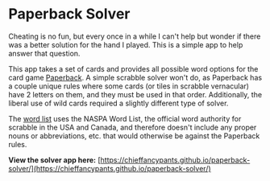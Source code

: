 # Paperback Solver
Cheating is no fun, but every once in a while I can't help but wonder if there was a better solution for the hand I played. This is a simple app to help answer that question.

This app takes a set of cards and provides all possible word options for the card game [Paperback](https://boardgamegeek.com/boardgame/141572/paperback). A simple scrabble solver won't do, as Paperback has a couple unique rules where some cards (or tiles in scrabble vernacular) have 2 letters on them, and they must be used in that order. Additionally, the liberal use of wild cards required a slightly different type of solver.

The [word list](https://github.com/chieffancypants/paperback-solver/blob/main/public/wordlist.txt) uses the NASPA Word List, the official word authority for  scrabble in the USA and Canada, and therefore doesn't include any proper nouns or abbreviations, etc. that would otherwise be against the Paperback rules.

**View the solver app here:** [https://chieffancypants.github.io/paperback-solver/](https://chieffancypants.github.io/paperback-solver/)